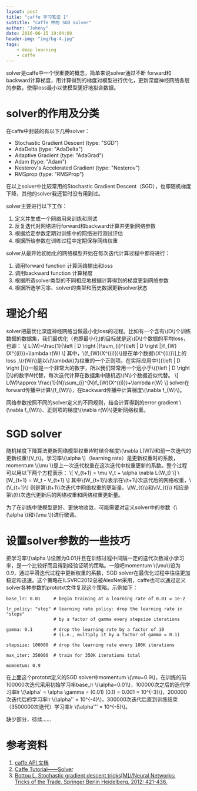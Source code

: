 ```yaml
---
layout: post
title: "caffe 学习笔记 1"
subtitle: "caffe 中的 SGD solver"
author: "Johnny"
date: 2016-06-15 19:04:09
header-img: "img/bg-4.jpg"
tags: 
    - deep learning
    - caffe
---
```



solver是caffe中一个很重要的概念，简单来说solver通过不断 forward和backward计算梯度，用计算得到的梯度对模型进行优化，更新深度神经网络各层的参数，使得loss最小以使模型更好地拟合数据。

# solver的作用及分类 #


在caffe中封装的有以下几种solver：

 - Stochastic Gradient Descent (type: "SGD")
 - AdaDelta (type: "AdaDelta")
 - Adaptive Gradient (type: "AdaGrad")
 - Adam (type: "Adam")
 - Nesterov's Accelerated Gradient (type: "Nesterov")
 - RMSprop (type: "RMSProp")

在以上solver中比较常用的Stochastic Gradient Descent（SGD），也即随机梯度下降，其他的solver我还暂时没有用到过。

solver主要进行以下工作：

 1. 定义并生成一个网络用来训练和测试
 2. 反复迭代对网络进行forward和backward计算并更新网络参数
 3. 根据给定参数定期对训练中的网络进行测试评估
 4. 根据所给参数在训练过程中定期保存网络权重

solver从最开始初始化的网络模型开始在每次迭代计算过程中都将进行：

 1. 调用forward function 计算网络输出和loss
 2. 调用backward function 计算梯度
 3. 根据所选solver类型的不同相应地根据计算得到的梯度更新网络参数
 4. 根据所选学习率、solver的类型和历史数据更新solver状态
 
 

# 理论介绍 #

solver把最优化深度神经网络当做最小化loss的过程。比如有一个含有\\(D\\)个训练数据的数据集，我们最优化（也即最小化)的目标就是这\\(D\\)个数据的平均loss，也即：
\\[ L(W)=\frac{1}{\left | D \right |}\sum_{i}^{\left | D \right |}f_{W}(X^{(i)})+\lambda r(W) \\]
其中，\\(f_{W}(X^{(i)})\\)是在单个数据\\(X^{(i)}\\]上的loss ,\\(r(W)\\)是以\\(\lambda\\)为权重的一个正则项。在实际应用中\\({\left | D \right |}\\)一般是一个非常大的数字，所以我们常常用一个远小于\\({\left | D \right |}\\)的数字$N$代替，每次迭代计算在数据集中随机选\\(N\\)个数据近似代替。
\\[ L(W)\approx \frac{1}{N}\sum_{i}^{N}f_{W}(X^{(i)})+\lambda r(W) \\]
 solver在forward传播中计算\\(f_{W}\\)，在backward传播中计算梯度\\(\nabla f_{W}\\)。
 
 网络参数按照不同的solver定义的不同规则，结合计算得到的error gradient \\(\nabla f_{W}\\)、正则项的梯度\\(\nabla r(W)\\)更新网络权重。

# SGD solver #


随机梯度下降算法更新网络模型权重$W$时结合梯度\\(\nabla L(W)\\)和前一次迭代的更新权重\\(V_t\\)。学习率\\(\alpha \\)（learning rate）是更新权重时的系数，momentum \\(\mu \\)是上一次迭代权重在这次迭代中权重更新的系数。整个过程可以用以下两个方程表示：
\\[ V_{t+1} = \mu V_t + \alpha \nabla L(W_t) \\]
\\[W_{t+1} = W_t - V_{t+1} \\]
其中\\(W_{t+1}\\)表示在\\(t+1\\)次迭代后的网络权重，\\(V_{t+1}\\) 则是第\\(t+1\\)次迭代中网络权重的更新量。\\(W_{t}\\)和\\(V_{t}\\) 相应是第\\(t\\)次迭代更新后的网络权重和网络权重更新量。

为了在训练中使模型更好、更快地收敛，可能需要对定义solver中的参数（\\(\alpha \\)和\\(\mu \\))进行微调。

# 设置solver参数的一些技巧 #


把学习率\\(\alpha \\)设置为0.01并且在训练过程中间隔一定的迭代次数减小学习率，是一个比较好而且得到经验证明的策略。一般吧momentum \\(\mu\\)设为0.9，通过平滑迭代过程中更新权重的系数，SGD solver在最优化过程中往往更加稳定和迅速。这个策略在ILSVRC2012总被AlexNet采用，caffe也可以通过定义solver各种参数的prototxt文件复现这个策略。示例如下：

```
base_lr: 0.01     # begin training at a learning rate of 0.01 = 1e-2

lr_policy: "step" # learning rate policy: drop the learning rate in "steps"
                  # by a factor of gamma every stepsize iterations

gamma: 0.1        # drop the learning rate by a factor of 10
                  # (i.e., multiply it by a factor of gamma = 0.1)

stepsize: 100000  # drop the learning rate every 100K iterations

max_iter: 350000  # train for 350K iterations total

momentum: 0.9
```

在上面这个prototxt定义的SGD solver中momentum \\(\mu=0.9\\)，在训练的前100000次迭代采用初始学习率base_lr \\(\alpha=0.01\\)，100000次之后的迭代学习率lr \\(\alpha' = \alpha \gamma = (0.01) (0.1) = 0.001 = 10^{-3}\\)，200000次迭代后的学习率lr \\(\alpha'' = 10^{-4}\\)，300000次迭代后直到训练结束（3500000次迭代）学习率lr \\(\alpha''' = 10^{-5}\\)。

缺少部分，待续……

# 参考资料 #
1. [caffe API 文档](http://caffe.berkeleyvision.org/doxygen/classcaffe_1_1Solver.html)
1. [Caffe Tutorial——Solver](http://caffe.berkeleyvision.org/tutorial/solver.html)
1. [Bottou L. Stochastic gradient descent tricks[M]//Neural Networks: Tricks of the Trade. Springer Berlin Heidelberg, 2012: 421-436.](http://link.springer.com/chapter/10.1007/978-3-642-35289-8_25)

